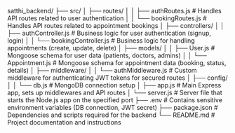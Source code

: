 satthi_backend/
├── src/
│   ├── routes/
│   │   ├── authRoutes.js          # Handles API routes related to user authentication
│   │   └── bookingRoutes.js       # Handles API routes related to appointment bookings
│   ├── controllers/
│   │   ├── authController.js      # Business logic for user authentication (signup, login)
│   │   └── bookingController.js   # Business logic for handling appointments (create, update, delete)
│   ├── models/
│   │   ├── User.js                # Mongoose schema for user data (patients, doctors, admins)
│   │   └── Appointment.js         # Mongoose schema for appointment data (booking, status, details)
│   ├── middleware/
│   │   └── authMiddleware.js      # Custom middleware for authenticating JWT tokens for secured routes
│   ├── config/
│   │   └── db.js                  # MongoDB connection setup
│   ├── app.js                     # Main Express app, sets up middlewares and API routes
│   └── server.js                  # Server file that starts the Node.js app on the specified port
├── .env                           # Contains sensitive environment variables (DB connection, JWT secret)
├── package.json                   # Dependencies and scripts required for the backend
└── README.md                      # Project documentation and instructions
